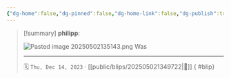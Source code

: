 ```yaml
---
{"dg-home":false,"dg-pinned":false,"dg-home-link":false,"dg-publish":true,"tags":["dgblip"],"created-date":"2023-12-14T00:00:00","updated-date":"2025-05-02T13:51:55","disabled rules":["yaml-title","yaml-title-alias","file-name-heading"],"title":"philipp on Threads @ 2023-12-14","dg-path":"blips/202505021349722.md","permalink":"/blips/202505021349722/","dgPassFrontmatter":true}
---
```


> [!summary] **philipp**:
>
> ![Pasted image 20250502135143.png](/img/user/attachments/Pasted%20image%2020250502135143.png)
> Was
> - - -
>
> 🗓️ `Thu, Dec 14, 2023` · [[public/blips/202505021349722\|🔗]]
{ #blip}

